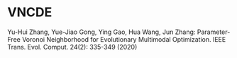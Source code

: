 # VNCDE
Yu-Hui Zhang, Yue-Jiao Gong, Ying Gao, Hua Wang, Jun Zhang: 
Parameter-Free Voronoi Neighborhood for Evolutionary Multimodal Optimization. 
IEEE Trans. Evol. Comput. 24(2): 335-349 (2020)
